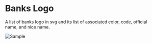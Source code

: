# Banks Logo

A list of banks logo in svg and its list of associated color, code, official name, and nice name.

![Sample](https://raw.githubusercontent.com/omise/banks-logo/master/th/sample.png)
